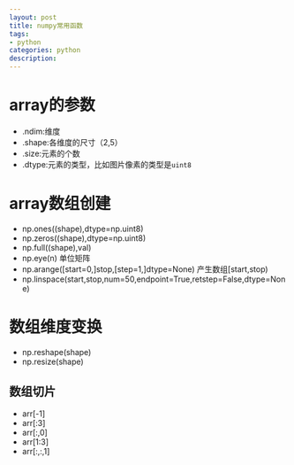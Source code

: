 ```yaml
---
layout: post
title: numpy常用函数
tags:
- python
categories: python
description:
---
```

# array的参数
* .ndim:维度
* .shape:各维度的尺寸（2,5）
* .size:元素的个数
* .dtype:元素的类型，比如图片像素的类型是`uint8`
# array数组创建
* np.ones((shape),dtype=np.uint8)
* np.zeros((shape),dtype=np.uint8)
* np.full((shape),val)
* np.eye(n) 单位矩阵
* np.arange([start=0,]stop,[step=1,]dtype=None) 产生数组[start,stop)
* np.linspace(start,stop,num=50,endpoint=True,retstep=False,dtype=None)

# 数组维度变换
* np.reshape(shape)
* np.resize(shape)

## 数组切片
* arr[-1]
* arr[:3]
* arr[:,0]
* arr[1:3]
* arr[:,:,1]
